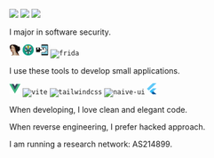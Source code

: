 [![](https://img.shields.io/badge/-Python-3e74a2?style=flat-square&logo=Python&logoColor=fff)](https://www.python.org/)
[![](https://img.shields.io/badge/-JavaScript-f7e018?style=flat-square&logo=javascript&logoColor=white)](https://www.ecma-international.org/)
[![](https://img.shields.io/badge/-Golang-007D9C?style=flat-square&logo=go&logoColor=fff)](https://golang.google.cn/)

<p>I major in software security.</p>

<code><img height="20" src="./images/ida.png" alt="ida" /></code>
<code><img height="20" src="./images/magisk.png" alt="magisk" /></code>
<code><img height="20" src="./images/xposed.svg" alt="xposed" /></code>
<code><img height="20" src="./images/frida.ico" alt="frida" /></code>
<br />

<p>I use these tools to develop small applications.</p>

<code><img height="20" src="https://raw.githubusercontent.com/github/explore/80688e429a7d4ef2fca1e82350fe8e3517d3494d/topics/vue/vue.png" alt="vue" /></code>
<code><img height="20" src="https://vitejs.dev/logo.svg" alt="vite" /></code>
<code><img height="20" src="https://tailwindcss.com/favicons/favicon-32x32.png" alt="tailwindcss" /></code>
<code><img height="20" src="https://naiveui.oss-cn-hongkong.aliyuncs.com/naivelogo.svg" alt="naive-ui" /></code>
<code><img height="20" src="./images/flutter.svg" alt="flutter" /></code>
<br />


When developing, I love clean and elegant code.

When reverse engineering, I prefer hacked approach.

I am running a research network: AS214899.
